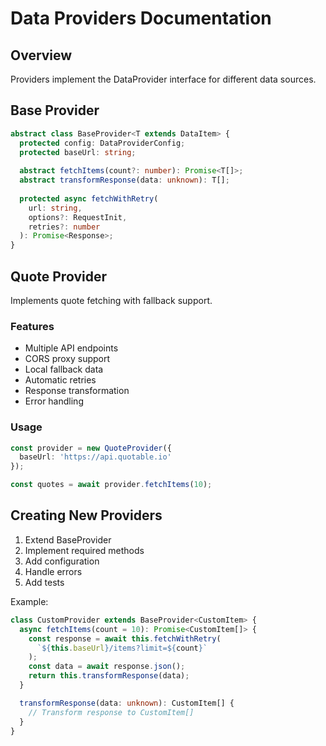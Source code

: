 # Data Providers Documentation

## Overview
Providers implement the DataProvider interface for different data sources.

## Base Provider
```typescript
abstract class BaseProvider<T extends DataItem> {
  protected config: DataProviderConfig;
  protected baseUrl: string;
  
  abstract fetchItems(count?: number): Promise<T[]>;
  abstract transformResponse(data: unknown): T[];
  
  protected async fetchWithRetry(
    url: string, 
    options?: RequestInit,
    retries?: number
  ): Promise<Response>;
}
```

## Quote Provider
Implements quote fetching with fallback support.

### Features
- Multiple API endpoints
- CORS proxy support
- Local fallback data
- Automatic retries
- Response transformation
- Error handling

### Usage
```typescript
const provider = new QuoteProvider({
  baseUrl: 'https://api.quotable.io'
});

const quotes = await provider.fetchItems(10);
```

## Creating New Providers

1. Extend BaseProvider
2. Implement required methods
3. Add configuration
4. Handle errors
5. Add tests

Example:
```typescript
class CustomProvider extends BaseProvider<CustomItem> {
  async fetchItems(count = 10): Promise<CustomItem[]> {
    const response = await this.fetchWithRetry(
      `${this.baseUrl}/items?limit=${count}`
    );
    const data = await response.json();
    return this.transformResponse(data);
  }

  transformResponse(data: unknown): CustomItem[] {
    // Transform response to CustomItem[]
  }
}
```
